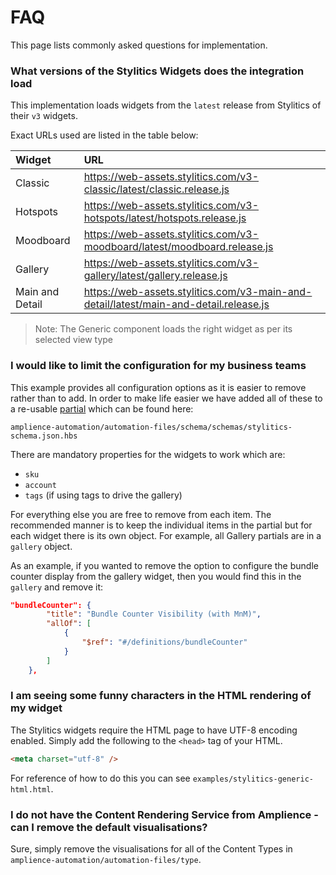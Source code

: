 # FAQ
This page lists commonly asked questions for implementation.

### What versions of the Stylitics Widgets does the integration load
This implementation loads widgets from the `latest` release from Stylitics of their `v3` widgets.

Exact URLs used are listed in the table below:

|Widget|URL|
|:----|:----|
|Classic|https://web-assets.stylitics.com/v3-classic/latest/classic.release.js|
|Hotspots|https://web-assets.stylitics.com/v3-hotspots/latest/hotspots.release.js|
|Moodboard|https://web-assets.stylitics.com/v3-moodboard/latest/moodboard.release.js|
|Gallery|https://web-assets.stylitics.com/v3-gallery/latest/gallery.release.js|
|Main and Detail|https://web-assets.stylitics.com/v3-main-and-detail/latest/main-and-detail.release.js|

> Note: The Generic component loads the right widget as per its selected view type

### I would like to limit the configuration for my business teams

This example provides all configuration options as it is easier to remove rather than to add. In order to make life easier we have added all of these to a re-usable [partial](https://amplience.com/developers/docs/schema-reference/schema-examples/partials/simple-partial/) which can be found here:

`amplience-automation/automation-files/schema/schemas/stylitics-schema.json.hbs`

There are mandatory properties for the widgets to work which are:
* `sku`
* `account`
* `tags` (if using tags to drive the gallery)

For everything else you are free to remove from each item. The recommended manner is to keep the individual items in the partial but for each widget there is its own object. For example, all Gallery partials are in a `gallery` object.

As an example, if you wanted to remove the option to configure the bundle counter display from the gallery widget, then you would find this in the `gallery` and remove it:

```json
"bundleCounter": {
        "title": "Bundle Counter Visibility (with MnM)",
        "allOf": [
            {
                "$ref": "#/definitions/bundleCounter"
            }
        ]
    },
```

### I am seeing some funny characters in the HTML rendering of my widget

The Stylitics widgets require the HTML page to have UTF-8 encoding enabled. Simply add the following to the `<head>` tag of your HTML.

```html
<meta charset="utf-8" />
```
For reference of how to do this you can see `examples/stylitics-generic-html.html`.

### I do not have the Content Rendering Service from Amplience - can I remove the default visualisations?

Sure, simply remove the visualisations for all of the Content Types in `amplience-automation/automation-files/type`.
